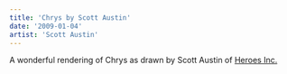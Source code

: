 ```yaml
---
title: 'Chrys by Scott Austin'
date: '2009-01-04'
artist: 'Scott Austin'
---
```


A wonderful rendering of Chrys as drawn by Scott Austin of <a href="http://www.heroes-inc.net/">Heroes Inc.</a><br>